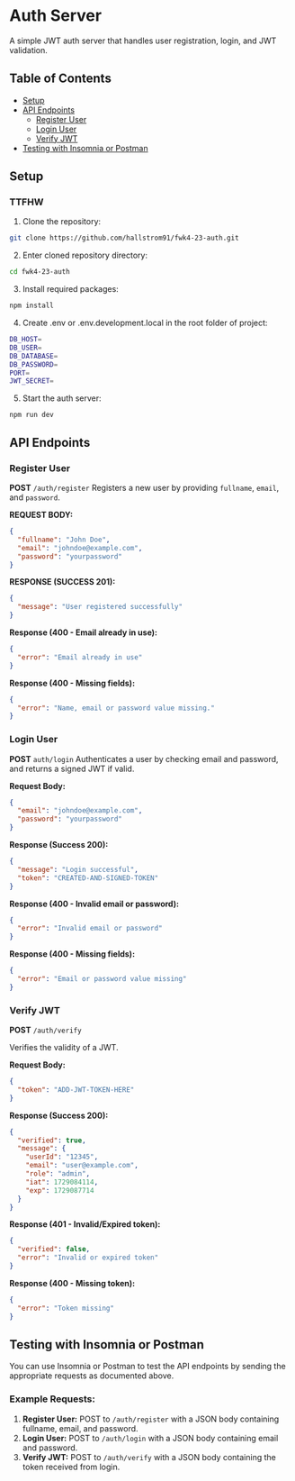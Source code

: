 # Auth Server 

A simple JWT auth server that handles user registration, login, and JWT validation.

## Table of Contents
- [Setup](#setup)
- [API Endpoints](#api-endpoints)
  - [Register User](#register-user)
  - [Login User](#login-user)
  - [Verify JWT](#verify-jwt)
- [Testing with Insomnia or Postman](#testing-with-insomnia-or-postman)


## Setup

### TTFHW

1. Clone the repository:
```bash
git clone https://github.com/hallstrom91/fwk4-23-auth.git
```

2. Enter cloned repository directory:
```bash
cd fwk4-23-auth
```

3. Install required packages:
```bash 
npm install
```

4. Create .env or .env.development.local in the root folder of project:
```bash
DB_HOST=
DB_USER=
DB_DATABASE=
DB_PASSWORD=
PORT=
JWT_SECRET=
```
5. Start the auth server:
```npm
npm run dev
```

## API Endpoints

### Register User
**POST** `/auth/register`
Registers a new user by providing `fullname`, `email`, and `password`.

**REQUEST BODY:**
```JSON
{
  "fullname": "John Doe",
  "email": "johndoe@example.com",
  "password": "yourpassword"
}
```

**RESPONSE (SUCCESS 201):**
```JSON
{
  "message": "User registered successfully"
}
```

**Response (400 - Email already in use):**
```JSON
{
  "error": "Email already in use"
}
```

**Response (400 - Missing fields):**
```JSON
{
  "error": "Name, email or password value missing."
}
```

### Login User
**POST** `auth/login`
Authenticates a user by checking email and password, and returns a signed JWT if valid.

**Request Body:**
```JSON
{
  "email": "johndoe@example.com",
  "password": "yourpassword"
}
```

**Response (Success 200):**
```JSON
{
  "message": "Login successful",
  "token": "CREATED-AND-SIGNED-TOKEN"
}
```

**Response (400 - Invalid email or password):**
```JSON
{
  "error": "Invalid email or password"
}
```


**Response (400 - Missing fields):**
```JSON
{
  "error": "Email or password value missing"
}
```


### Verify JWT
**POST** `/auth/verify`

Verifies the validity of a JWT.

**Request Body:**
```JSON
{
  "token": "ADD-JWT-TOKEN-HERE"
}
```
**Response (Success 200):**
```JSON
{
  "verified": true,
  "message": {
    "userId": "12345",
    "email": "user@example.com",
    "role": "admin",
    "iat": 1729084114,
    "exp": 1729087714
  }
}
```

**Response (401 - Invalid/Expired token):**
```JSON
{
  "verified": false,
  "error": "Invalid or expired token"
}
```

**Response (400 - Missing token):**
```JSON
{
  "error": "Token missing"
}
```

## Testing with Insomnia or Postman
You can use Insomnia or Postman to test the API endpoints by sending the appropriate requests as documented above.

### Example Requests:
1. **Register User:** POST to `/auth/register` with a JSON body containing fullname, email, and password.
2. **Login User:** POST to `/auth/login` with a JSON body containing email and password.
3. **Verify JWT:** POST to `/auth/verify` with a JSON body containing the token received from login.
